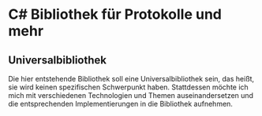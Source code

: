 # C# Bibliothek für Protokolle und mehr

## Universalbibliothek

Die hier entstehende Bibliothek soll eine Universalbibliothek sein, das heißt, sie wird keinen spezifischen Schwerpunkt haben. Stattdessen möchte ich mich mit verschiedenen Technologien und Themen auseinandersetzen und die entsprechenden Implementierungen in die Bibliothek aufnehmen.
